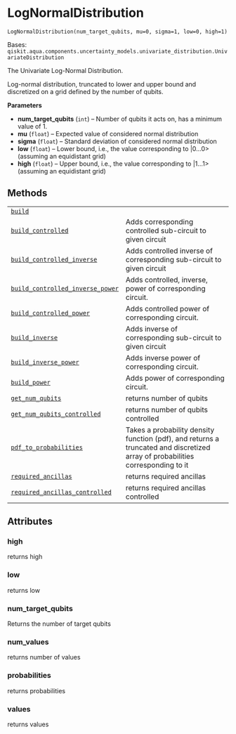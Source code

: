 # LogNormalDistribution

<span id="undefined" />

`LogNormalDistribution(num_target_qubits, mu=0, sigma=1, low=0, high=1)`

Bases: `qiskit.aqua.components.uncertainty_models.univariate_distribution.UnivariateDistribution`

The Univariate Log-Normal Distribution.

Log-normal distribution, truncated to lower and upper bound and discretized on a grid defined by the number of qubits.

**Parameters**

*   **num\_target\_qubits** (`int`) – Number of qubits it acts on, has a minimum value of 1.
*   **mu** (`float`) – Expected value of considered normal distribution
*   **sigma** (`float`) – Standard deviation of considered normal distribution
*   **low** (`float`) – Lower bound, i.e., the value corresponding to |0…0> (assuming an equidistant grid)
*   **high** (`float`) – Upper bound, i.e., the value corresponding to |1…1> (assuming an equidistant grid)

## Methods

|                                                                                                                                                                                                                                                                                                                                    |                                                                                                                                |
| ---------------------------------------------------------------------------------------------------------------------------------------------------------------------------------------------------------------------------------------------------------------------------------------------------------------------------------- | ------------------------------------------------------------------------------------------------------------------------------ |
| [`build`](qiskit.aqua.components.uncertainty_models.LogNormalDistribution.build#qiskit.aqua.components.uncertainty_models.LogNormalDistribution.build "qiskit.aqua.components.uncertainty_models.LogNormalDistribution.build")                                                                                                     |                                                                                                                                |
| [`build_controlled`](qiskit.aqua.components.uncertainty_models.LogNormalDistribution.build_controlled#qiskit.aqua.components.uncertainty_models.LogNormalDistribution.build_controlled "qiskit.aqua.components.uncertainty_models.LogNormalDistribution.build_controlled")                                                         | Adds corresponding controlled sub-circuit to given circuit                                                                     |
| [`build_controlled_inverse`](qiskit.aqua.components.uncertainty_models.LogNormalDistribution.build_controlled_inverse#qiskit.aqua.components.uncertainty_models.LogNormalDistribution.build_controlled_inverse "qiskit.aqua.components.uncertainty_models.LogNormalDistribution.build_controlled_inverse")                         | Adds controlled inverse of corresponding sub-circuit to given circuit                                                          |
| [`build_controlled_inverse_power`](qiskit.aqua.components.uncertainty_models.LogNormalDistribution.build_controlled_inverse_power#qiskit.aqua.components.uncertainty_models.LogNormalDistribution.build_controlled_inverse_power "qiskit.aqua.components.uncertainty_models.LogNormalDistribution.build_controlled_inverse_power") | Adds controlled, inverse, power of corresponding circuit.                                                                      |
| [`build_controlled_power`](qiskit.aqua.components.uncertainty_models.LogNormalDistribution.build_controlled_power#qiskit.aqua.components.uncertainty_models.LogNormalDistribution.build_controlled_power "qiskit.aqua.components.uncertainty_models.LogNormalDistribution.build_controlled_power")                                 | Adds controlled power of corresponding circuit.                                                                                |
| [`build_inverse`](qiskit.aqua.components.uncertainty_models.LogNormalDistribution.build_inverse#qiskit.aqua.components.uncertainty_models.LogNormalDistribution.build_inverse "qiskit.aqua.components.uncertainty_models.LogNormalDistribution.build_inverse")                                                                     | Adds inverse of corresponding sub-circuit to given circuit                                                                     |
| [`build_inverse_power`](qiskit.aqua.components.uncertainty_models.LogNormalDistribution.build_inverse_power#qiskit.aqua.components.uncertainty_models.LogNormalDistribution.build_inverse_power "qiskit.aqua.components.uncertainty_models.LogNormalDistribution.build_inverse_power")                                             | Adds inverse power of corresponding circuit.                                                                                   |
| [`build_power`](qiskit.aqua.components.uncertainty_models.LogNormalDistribution.build_power#qiskit.aqua.components.uncertainty_models.LogNormalDistribution.build_power "qiskit.aqua.components.uncertainty_models.LogNormalDistribution.build_power")                                                                             | Adds power of corresponding circuit.                                                                                           |
| [`get_num_qubits`](qiskit.aqua.components.uncertainty_models.LogNormalDistribution.get_num_qubits#qiskit.aqua.components.uncertainty_models.LogNormalDistribution.get_num_qubits "qiskit.aqua.components.uncertainty_models.LogNormalDistribution.get_num_qubits")                                                                 | returns number of qubits                                                                                                       |
| [`get_num_qubits_controlled`](qiskit.aqua.components.uncertainty_models.LogNormalDistribution.get_num_qubits_controlled#qiskit.aqua.components.uncertainty_models.LogNormalDistribution.get_num_qubits_controlled "qiskit.aqua.components.uncertainty_models.LogNormalDistribution.get_num_qubits_controlled")                     | returns number of qubits controlled                                                                                            |
| [`pdf_to_probabilities`](qiskit.aqua.components.uncertainty_models.LogNormalDistribution.pdf_to_probabilities#qiskit.aqua.components.uncertainty_models.LogNormalDistribution.pdf_to_probabilities "qiskit.aqua.components.uncertainty_models.LogNormalDistribution.pdf_to_probabilities")                                         | Takes a probability density function (pdf), and returns a truncated and discretized array of probabilities corresponding to it |
| [`required_ancillas`](qiskit.aqua.components.uncertainty_models.LogNormalDistribution.required_ancillas#qiskit.aqua.components.uncertainty_models.LogNormalDistribution.required_ancillas "qiskit.aqua.components.uncertainty_models.LogNormalDistribution.required_ancillas")                                                     | returns required ancillas                                                                                                      |
| [`required_ancillas_controlled`](qiskit.aqua.components.uncertainty_models.LogNormalDistribution.required_ancillas_controlled#qiskit.aqua.components.uncertainty_models.LogNormalDistribution.required_ancillas_controlled "qiskit.aqua.components.uncertainty_models.LogNormalDistribution.required_ancillas_controlled")         | returns required ancillas controlled                                                                                           |

## Attributes

<span id="undefined" />

### high

returns high

<span id="undefined" />

### low

returns low

<span id="undefined" />

### num\_target\_qubits

Returns the number of target qubits

<span id="undefined" />

### num\_values

returns number of values

<span id="undefined" />

### probabilities

returns probabilities

<span id="undefined" />

### values

returns values
